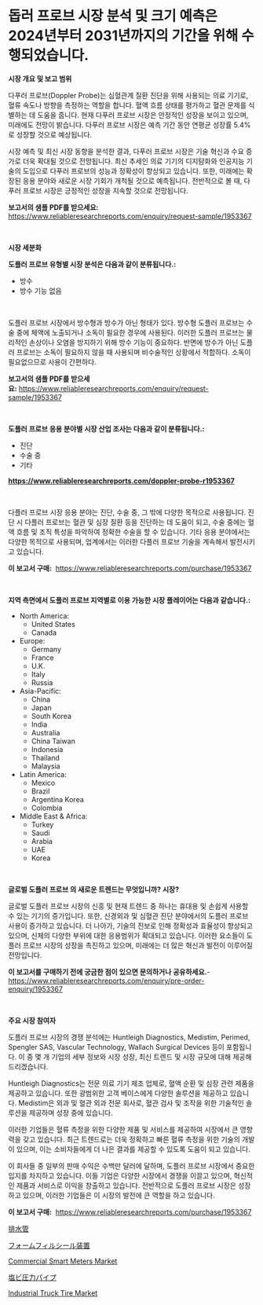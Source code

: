 <p><h1>돕러 프로브 시장 분석 및 크기 예측은 2024년부터 2031년까지의 기간을 위해 수행되었습니다.</h1></p><p><strong>시장 개요 및 보고 범위</strong></p>
<p><p>다푸러 프로브(Doppler Probe)는 심혈관계 질환 진단을 위해 사용되는 의료 기기로, 혈류 속도나 방향을 측정하는 역할을 합니다. 혈액 흐름 상태를 평가하고 혈관 문제를 식별하는 데 도움을 줍니다. 현재 다푸러 프로브 시장은 안정적인 성장을 보이고 있으며, 미래에도 전망이 밝습니다. 다푸러 프로브 시장은 예측 기간 동안 연평균 성장률 5.4%로 성장할 것으로 예상됩니다. </p><p>시장 예측 및 최신 시장 동향을 분석한 결과, 다푸러 프로브 시장은 기술 혁신과 수요 증가로 더욱 확대될 것으로 전망됩니다. 최신 추세인 의료 기기의 디지턈화와 인공지능 기술의 도입으로 다푸러 프로브의 성능과 정확성이 향상되고 있습니다. 또한, 미래에는 확장된 응용 분야와 새로운 시장 기회가 개척될 것으로 예측됩니다. 전반적으로 볼 때, 다푸러 프로브 시장은 긍정적인 성장을 지속할 것으로 전망됩니다.</p></p>
<p><strong>보고서의 샘플 PDF를 받으세요:</strong> <a href="https://www.reliableresearchreports.com/enquiry/request-sample/1953367">https://www.reliableresearchreports.com/enquiry/request-sample/1953367</a></p>
<p>&nbsp;</p>
<p><strong>시장 세분화</strong></p>
<p><strong>도플러 프로브 유형별 시장 분석은 다음과 같이 분류됩니다.:</strong></p>
<p><ul><li>방수</li><li>방수 기능 없음</li></ul></p>
<p>&nbsp;</p>
<p><p>도플러 프로브 시장에서 방수형과 방수가 아닌 형태가 있다. 방수형 도플러 프로브는 수술 중에 체액에 노출되거나 소독이 필요한 경우에 사용된다. 이러한 도플러 프로브는 물리적인 손상이나 오염을 방지하기 위해 방수 기능이 중요하다. 반면에 방수가 아닌 도플러 프로브는 소독이 필요하지 않을 때 사용되며 비수술적인 상황에서 적합하다. 소독이 필요없으므로 사용이 간편하다.</p></p>
<p><strong>보고서의 샘플 PDF를 받으세요:</strong>&nbsp;<a href="https://www.reliableresearchreports.com/enquiry/request-sample/1953367">https://www.reliableresearchreports.com/enquiry/request-sample/1953367</a></p>
<p>&nbsp;</p>
<p><strong> 도플러 프로브 응용 분야별 시장 산업 조사는 다음과 같이 분류됩니다.:</strong></p>
<p><ul><li>진단</li><li>수술 중</li><li>기타</li></ul></p>
<p><strong><a href="https://www.reliableresearchreports.com/doppler-probe-r1953367">https://www.reliableresearchreports.com/doppler-probe-r1953367</a></strong></p>
<p>&nbsp;</p>
<p><p>다플러 프로브 시장 응용 분야는 진단, 수술 중, 그 밖에 다양한 목적으로 사용됩니다. 진단 시 다플러 프로브는 혈관 및 심장 질환 등을 진단하는 데 도움이 되고, 수술 중에는 혈액 흐름 및 조직 특성을 파악하여 정확한 수술을 할 수 있습니다. 기타 응용 분야에서는 다양한 목적으로 사용되며, 업계에서는 이러한 다플러 프로브 기술을 계속해서 발전시키고 있습니다.</p></p>
<p><strong>이 보고서 구매:</strong>&nbsp; <a href="https://www.reliableresearchreports.com/purchase/1953367">https://www.reliableresearchreports.com/purchase/1953367</a></p>
<p>&nbsp;</p>
<p><strong>지역 측면에서 도플러 프로브 지역별로 이용 가능한 시장 플레이어는 다음과 같습니다.:</strong></p>
<p><ul>
    <li>
        North America:
        <ul>
            <li>United States</li>
            <li>Canada</li>
        </ul>
    </li>
    <li>
        Europe:
        <ul>
            <li>Germany</li>
            <li>France</li>
            <li>U.K.</li>
            <li>Italy</li>
            <li>Russia</li>
        </ul>
    </li>
    <li>
        Asia-Pacific:
        <ul>
            <li>China</li>
            <li>Japan</li>
            <li>South Korea</li>
            <li>India</li>
            <li>Australia</li>
            <li>China Taiwan</li>
            <li>Indonesia</li>
            <li>Thailand</li>
            <li>Malaysia</li>
        </ul>
    </li>
    <li>
        Latin America:
        <ul>
            <li>Mexico</li>
            <li>Brazil</li>
            <li>Argentina Korea</li>
            <li>Colombia</li>
        </ul>
    </li>
    <li>
        Middle East & Africa:
        <ul>
            <li>Turkey</li>
            <li>Saudi</li>
            <li>Arabia</li>
            <li>UAE</li>
            <li>Korea</li>
        </ul>
    </li>
    </ul></p>
<p>&nbsp;</p>
<p><strong>글로벌 도플러 프로브 의 새로운 트렌드는 무엇입니까? 시장?</strong></p>
<p><p>글로벌 도플러 프로브 시장의 신흥 및 현재 트렌드 중 하나는 휴대용 및 손쉽게 사용할 수 있는 기기의 증가입니다. 또한, 신경외과 및 심혈관 진단 분야에서의 도플러 프로브 사용이 증가하고 있습니다. 더 나아가, 기술의 진보로 인해 정확성과 효율성이 향상되고 있으며, 신체의 다양한 부위에 대한 응용범위가 확대되고 있습니다. 이러한 요소들이 도플러 프로브 시장의 성장을 촉진하고 있으며, 미래에는 더 많은 혁신과 발전이 이루어질 전망입니다.</p></p>
<p><strong>이 보고서를 구매하기 전에 궁금한 점이 있으면 문의하거나 공유하세요.</strong>- <a href="https://www.reliableresearchreports.com/enquiry/pre-order-enquiry/1953367">https://www.reliableresearchreports.com/enquiry/pre-order-enquiry/1953367</a></p>
<p>&nbsp;</p>
<p><strong>주요 시장 참여자</strong></p>
<p><p>도플러 프로브 시장의 경쟁 분석에는 Huntleigh Diagnostics, Medistim, Perimed, Spengler SAS, Vascular Technology, Wallach Surgical Devices 등이 포함됩니다. 이 중 몇 개 기업의 세부 정보와 시장 성장, 최신 트렌드 및 시장 규모에 대해 제공해 드리겠습니다.</p><p>Huntleigh Diagnostics는 전문 의료 기기 제조 업체로, 혈액 순환 및 심장 관련 제품을 제공하고 있습니다. 또한 광범위한 고객 베이스에게 다양한 솔루션을 제공하고 있습니다. Medistim은 외과 및 혈관 외과 전문 회사로, 혈관 검사 및 조작을 위한 기술적인 솔루션을 제공하며 성장 중에 있습니다.</p><p>이러한 기업들은 혈류 측정을 위한 다양한 제품 및 서비스를 제공하여 시장에서 큰 영향력을 갖고 있습니다. 최근 트렌드로는 더욱 정확하고 빠른 혈류 측정을 위한 기술의 개발이 있으며, 이는 소비자들에게 더 나은 결과를 제공할 수 있도록 도움이 되고 있습니다.</p><p>이 회사들 중 일부의 판매 수익은 수백만 달러에 달하며, 도플러 프로브 시장에서 중요한 입지를 차지하고 있습니다. 이들 기업은 다양한 시장에서 경쟁을 이끌고 있으며, 혁신적인 제품과 서비스로 이익을 창출하고 있습니다. 전반적으로 도플러 프로브 시장은 성장하고 있으며, 이러한 기업들은 이 시장의 발전에 큰 역할을 하고 있습니다.</p></p>
<p><strong>이 보고서 구매:</strong>&nbsp;&nbsp;<a href="https://www.reliableresearchreports.com/purchase/1953367">https://www.reliableresearchreports.com/purchase/1953367</a></p>
<p><p><a href="https://medium.com/@jefferyyan895/%E3%83%89%E3%83%AC%E3%82%A4%E3%83%B3%E3%83%91%E3%82%A4%E3%83%97%E5%B8%82%E5%A0%B4%E3%81%AF2031%E5%B9%B4%E3%81%BE%E3%81%A7%E3%81%AE%E5%B8%82%E5%A0%B4%E3%82%B7%E3%82%A7%E3%82%A2-%E3%82%B5%E3%82%A4%E3%82%BA-%E4%BA%88%E6%B8%AC%E3%82%92%E9%87%8D%E7%82%B9%E7%9A%84%E3%81%AB%E5%8F%96%E3%82%8A%E4%B8%8A%E3%81%92%E3%81%BE%E3%81%99-fa7b75837c03">排水管</a></p><p><a href="https://medium.com/@tomienow6767d/%E3%83%95%E3%82%A9%E3%83%BC%E3%83%A0-%E3%83%95%E3%82%A3%E3%83%AB-%E3%82%B7%E3%83%BC%E3%83%AB%E8%A8%AD%E5%82%99%E5%B8%82%E5%A0%B4%E3%83%A1%E3%83%88%E3%83%AA%E3%82%AF%E3%82%B9%E3%81%AE%E3%83%87%E3%82%B3%E3%83%BC%E3%83%87%E3%82%A3%E3%83%B3%E3%82%B0-%E5%B8%82%E5%A0%B4%E3%82%B7%E3%82%A7%E3%82%A2-%E3%83%88%E3%83%AC%E3%83%B3%E3%83%89-%E6%88%90%E9%95%B7%E3%83%91%E3%82%BF%E3%83%BC%E3%83%B3-385fb0b47709">フォームフィルシール装置</a></p><p><a href="https://github.com/nicholepatriciadoylenwnrjr0/Market-Research-Report-List-2/blob/main/commercial-smart-meters-market.md">Commercial Smart Meters Market</a></p><p><a href="https://github.com/nemesis2824/Market-Research-Report-List-1/blob/main/817416722156.md">塩ビ圧力パイプ</a></p><p><a href="https://www.linkedin.com/pulse/industrial-truck-tire-market-provides-detailed-segmentation-bpale?trackingId=vpvbMaEdE%2Fz%2BNFDG1Rwt7Q%3D%3D">Industrial Truck Tire Market</a></p></p>